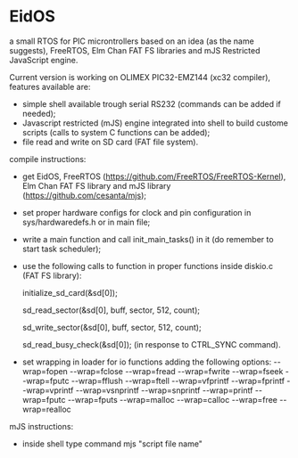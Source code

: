 # EidOS
a small RTOS for PIC microntrollers based on an idea (as the name suggests), FreeRTOS, Elm Chan FAT FS libraries and mJS Restricted JavaScript engine.

Current version is working on OLIMEX PIC32-EMZ144 (xc32 compiler), features available are:

- simple shell available trough serial RS232 (commands can be added if needed);
- Javascript restricted (mJS) engine integrated into shell to build custome scripts (calls to system C functions can be added);
- file read and write on SD card (FAT file system).

compile instructions:

- get EidOS, FreeRTOS (https://github.com/FreeRTOS/FreeRTOS-Kernel), Elm Chan FAT FS library and mJS library (https://github.com/cesanta/mjs);

- set proper hardware configs for clock and pin configuration in sys/hardwaredefs.h or in main file;

- write a main function and call init_main_tasks() in it (do remember to start task scheduler);

- use the following calls to function in proper functions inside diskio.c (FAT FS library): 

  initialize_sd_card(&sd[0]);
  
  sd_read_sector(&sd[0], buff, sector, 512, count);
  
  sd_write_sector(&sd[0], buff, sector, 512, count);
  
  sd_read_busy_check(&sd[0]); (in response to CTRL_SYNC command).
  
- set wrapping in loader for io functions adding the following options: --wrap=fopen --wrap=fclose --wrap=fread --wrap=fwrite --wrap=fseek --wrap=fputc --wrap=fflush --wrap=ftell --wrap=vfprintf --wrap=fprintf --wrap=vprintf --wrap=vsnprintf --wrap=snprintf --wrap=printf --wrap=fputc --wrap=fputs --wrap=malloc --wrap=calloc --wrap=free  --wrap=realloc
  
 mJS instructions:
 
- inside shell type command mjs "script file name" 
